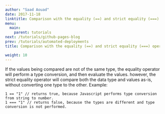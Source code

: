 ```yaml
---
author: "Saad Aouad"
date: 2017-11-18
linktitle: Comparison with the equality (==) and strict equality (===) operator in Javascript
menu:
  main:
    parent: tutorials
next: /tutorials/github-pages-blog
prev: /tutorials/automated-deployments
title: Comparison with the equality (==) and strict equality (===) operator in Javascript

weight: 10
---
```


If the values being compared are not of the same type, the equality operator will perform a type conversion, and then evaluate the values. however, the strict equality operator will compare both the data type and values as-is, without converting one type to the other. Example: 

```
1 == "1" // returns true, because Javascript performs type conversion from string to number.
1 === "1" // returns false, because the types are different and type conversion is not performed.
```
